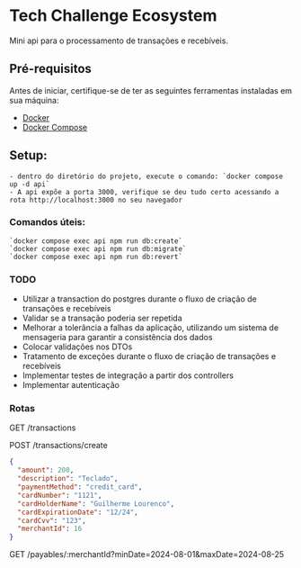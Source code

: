 # Tech Challenge Ecosystem

Mini api para o processamento de transações e recebíveis.

## Pré-requisitos

Antes de iniciar, certifique-se de ter as seguintes ferramentas instaladas em sua máquina:

- [Docker](https://www.docker.com/get-started)
- [Docker Compose](https://docs.docker.com/compose/install/)


## Setup:
    - dentro do diretório do projeto, execute o comando: `docker compose up -d api`
    - A api expõe a porta 3000, verifique se deu tudo certo acessando a rota http://localhost:3000 no seu navegador



### Comandos úteis:
    `docker compose exec api npm run db:create`
    `docker compose exec api npm run db:migrate`
    `docker compose exec api npm run db:revert`

### TODO
  - Utilizar a transaction do postgres durante o fluxo de criação de transações e recebíveis
  - Validar se a transação poderia ser repetida
  - Melhorar a tolerância a falhas da aplicação, utilizando um sistema de mensageria para garantir a consistência dos dados
  - Colocar validações nos DTOs 
  - Tratamento de exceções durante o fluxo de criação de transações e recebíveis
  - Implementar testes de integração a partir dos controllers
  - Implementar autenticação


### Rotas

GET /transactions

POST /transactions/create
```json
{
  "amount": 200,
  "description": "Teclado",
  "paymentMethod": "credit_card",
  "cardNumber": "1121",
  "cardHolderName": "Guilherme Lourenco",
  "cardExpirationDate": "12/24",
  "cardCvv": "123",
  "merchantId": 16
}
```

GET /payables/:merchantId?minDate=2024-08-01&maxDate=2024-08-25


